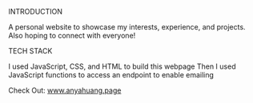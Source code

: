 INTRODUCTION

A personal website to showcase my interests, experience, and projects.
Also hoping to connect with everyone!

TECH STACK

I used JavaScript, CSS, and HTML to build this webpage
Then I used JavaScript functions to access an endpoint to enable emailing

Check Out: www.anyahuang.page
